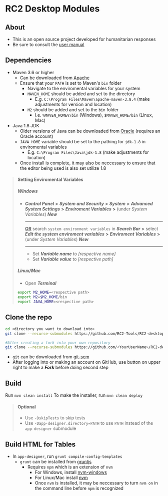 # RC2 Desktop Modules

## About
- This is an open source project developed for humanitarian responses
- Be sure to consult the [user manual](https://reliefweb.int/report/world/rc2-relief-user-manual-all-users)

## Dependencies
- Maven 3.6 or higher
	- Can be downloaded from [Apache](https://maven.apache.org/download.cgi)
	- Ensure that your `PATH` is set to Maven's `bin` folder
 		- Navigate to the enviromental variables for your system
 		- `MAVEN_HOME` should be added and set to the directory
   			- E.g. `C:\Program Files\Maven\apache-maven-3.8.4` (make adjustments for version and location)
     	- `M2` should be added and set to the `bin` folder
       		- I.e. `%MAVEN_HOME%\bin` (Windows), `$MAVEN_HOME/bin` (Linux, Mac)
- Java 1.8 JDK
	- Older versions of Java can be downloaded from [Oracle](https://www.oracle.com/java/technologies/javase/javase8u211-later-archive-downloads.html) (requires an Oracle account)
 	- `JAVA_HOME` variable should be set to the pathing for `jdk-1.8` in enviromental variables
 		- E.g. `C:\Program Files\Java\jdk-1.8` (make adjustments for location)
   	- Once install is complete, it may also be neccessary to ensure that the editor being used is also set utilize 1.8

>#### Setting Enviromental Variables
>##### Windows
>- ***Control Panel*** **>** ***System and Security*** **>** ***System*** **>** ***Advanced System Settings*** **>** ***Enviroment Variables*** **>** (under *System Variables*) ***New***<br><hr>**<ins>OR</ins>** search `system environment variables` in ***Search Bar*** **>** select ***Edit the system enviroment variables*** **>** ***Enviroment Variables*** **>** (under *System Variables*) ***New***<hr>
>	- Set ***Variable name*** to *[respective name]*
>	- Set ***Variable value*** to *[respective path]*
>##### Linux/Mac
>- Open ***Terminal***
>```bash
>export M2_HOME=<respective path>
>export M2=$M2_HOME/bin
>export JAVA_HOME=<respective path>
>```

## Clone the repo
```bash
cd <directory you want to download into>
git clone --recurse-submodules https://github.com/RC2-Tools/RC2-desktop.git

#After creating a fork into your own repository
git clone --recurse-submodules https://github.com/<YourUserName>/RC2-desktop.git
```
- `git` can be downloaded from [git-scm](https://git-scm.com/downloads)
- After logging into or making an account on GitHub, use button on upper right to make a ***Fork*** before doing second step

## Build
Run `mvn clean install`
To make the installer, run `mvn clean deploy`

>#### Optional
>- Use `-DskipTests` to skip tests
>- Use `-Dapp-designer.directory=PATH` to use `PATH` instead of the `app-designer` submodule

## Build HTML for Tables
- In `app-designer`, run `grunt compile-config-templates`
	- `grunt` can be installed from [gruntjs](https://gruntjs.com/getting-started)
		- Requires `npm` which is an extension of `nvm`
			- For Windows, install [nvm-windows](https://github.com/coreybutler/nvm-windows)
			- For Linux/Mac install [nvm](https://github.com/nvm-sh/nvm)
			- Once `nvm` is installed, it may be neccessary to turn `nvm on` in the command line before `npm` is recognized
